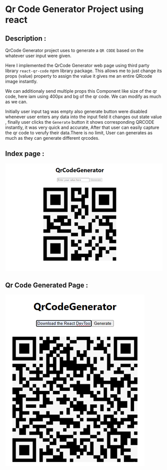 # Qr Code Generator Project using react

## Description :

QrCode Generator project uses to generate a `QR CODE` based on the whatever user input were given.

Here I implemented the QrCode Generator web page using third party library `react-qr-code` npm library package. This allows me to just change its props (value) property to assign the value it gives me an entire QRcode image instantly.

We can additionaly send multiple props this Component like size of the qr code, here iam using 400px and bg of the qr code. We can modify as much as we can.

Initially user input tag was empty also generate button were disabled whenever user enters any data into the input field it changes out state value , finally user clicks the `Generate` button it shows corresponding QRCODE instantly, it was very quick and accurate, After that user can easily capture the qr code to verufy their data.There is no limit, User can generates as much as they can generate different qrcodes.

## Index page :

![alt text](./images/image.png)

## Qr Code Generated Page :

![alt text](./images/image1.png)
